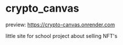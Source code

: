 # crypto_canvas

preview: https://crypto-canvas.onrender.com

little site for school project about selling NFT's


